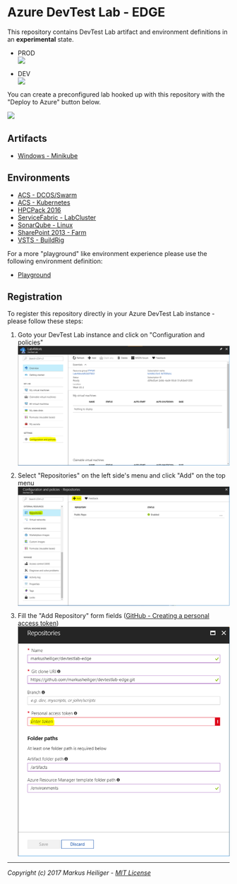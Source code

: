 ﻿# Azure DevTest Lab - EDGE 

This repository contains DevTest Lab artifact and environment definitions in an **experimental** state.  

* PROD <img src="https://mseng.visualstudio.com/_apis/public/build/definitions/7bfebc51-9907-4838-b87b-d6d0f62f72fa/5869/badge" style="display:block;"/>

* DEV <img src="https://mseng.visualstudio.com/_apis/public/build/definitions/7bfebc51-9907-4838-b87b-d6d0f62f72fa/6005/badge" style="display:block;"/>

You can create a preconfigured lab hooked up with this repository with the "Deploy to Azure" button below.

<a href="https://portal.azure.com/#create/Microsoft.Template/uri/https%3A%2F%2Fraw.githubusercontent.com%2Fmarkusheiliger%2Fdevtestlab-edge%2Fmaster%2Ffactory%2Fazuredeploy.json" target="_blank">
    <img src="http://azuredeploy.net/deploybutton.png"/>
</a>

## Artifacts

* [Windows - Minikube](https://github.com/markusheiliger/devtestlab-edge/blob/master/artifacts/windows-minikube/README.md)

## Environments

* [ACS - DCOS/Swarm](https://github.com/markusheiliger/devtestlab-edge/blob/master/environments/ACS-DCOSSwarm/README.md)
* [ACS - Kubernetes](https://github.com/markusheiliger/devtestlab-edge/blob/master/environments/ACS-Kubernetes/README.md)
* [HPCPack 2016](https://github.com/markusheiliger/devtestlab-edge/blob/master/environments/HPCPack-2016/README.md)
* [ServiceFabric - LabCluster](https://github.com/markusheiliger/devtestlab-edge/blob/master/environments/ServiceFabric-LabCluster/README.md)
* [SonarQube - Linux](https://github.com/markusheiliger/devtestlab-edge/blob/master/environments/SonarQube-Linux/README.md)
* [SharePoint 2013 - Farm](https://github.com/markusheiliger/devtestlab-edge/blob/master/environments/SP2013-Farm/README.md)
* [VSTS - BuildRig](https://github.com/markusheiliger/devtestlab-edge/blob/master/environments/VSTS-BuildRig/README.md)

For a more "playground" like environment experience please use the following environment definition: 

* [Playground](https://github.com/markusheiliger/devtestlab-edge/blob/master/environments/Playground/README.md)

## Registration

To register this repository directly in your Azure DevTest Lab instance - please follow these steps:
1) Goto your DevTest Lab instance and click on "Configuration and policies"<img src="https://github.com/markusheiliger/devtestlab-edge/raw/master/images/dtl-ConfigurationAndPolicies.PNG" width="500" style="display:block;"/>

2) Select "Repositories" on the left side's menu and click "Add" on the top menu<img src="https://github.com/markusheiliger/devtestlab-edge/raw/master/images/dtl-RepositoriesAdd.PNG" width="500" style="display:block;"/>

3) Fill the "Add Repository" form fields ([GitHub - Creating a personal access token](https://help.github.com/articles/creating-a-personal-access-token-for-the-command-line/))<img src="https://github.com/markusheiliger/devtestlab-edge/raw/master/images/dtl-AddRepository.PNG" width="500" style="display:block;"/>

---

*Copyright (c) 2017 Markus Heiliger - [MIT License](https://github.com/markusheiliger/devtestlab-edge/blob/master/LICENSE)*


